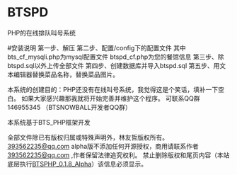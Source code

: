 # BTSPD
PHP的在线排队叫号系统

#安装说明
第一步、解压 
第二步、配置/config下的配置文件 其中bts_cf_mysqli.php为mysql配置文件 btspd_cf.php为您的餐馆信息
第三步、除btspd.sql以外上传全部文件
第四步、创建数据库并导入btspd.sql
第五步、用文本编辑器替换菜品名称，替换菜品图片。


本系统的创建目的：PHP还没有在线叫号系统，我觉得这是个笑话，填补一下空白。
如果大家感兴趣那我就将开始完善并维护这个程序。
可联系QQ群146955345 （BTSNOWBALL开发者QQ群）

本系统基于BTS_PHP框架开发

全部文件除已有版权归属或特殊声明外，林友哲版权所有。 393562235@qq.com
alpha版不添加任何开源授权，商用请联系作者 393562235@qq.com ,作者保留法律追究权利。
禁止删除版权和尾页内容（本站底层执行<a href="http://www.btsnowball.org">BTSPHP_0.1.8_Alpha</a>）该信息必须显示。
